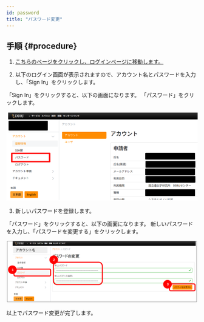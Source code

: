 ```yaml
---
id: password
title: "パスワード変更"
---
```


## 手順 {#procedure}

1. [こちらのページをクリックし、ログインページに移動します。](/blog/2024-10-25-account_system_maintenance) <!-- (https://sc-account.ddbj.nig.ac.jp/auth/realms/master/protocol/openid-connect/auth?client_id=sc&scope=openid&response_type=code&redirect_uri=https%3A%2F%2Fsc-account.ddbj.nig.ac.jp%2Fapi%2Fauth%2Fcallback%2Fkeycloak&state=6ygcuJParJ3i8ZlDMnKicXvW3MxkWp4t06IBKOVAbIE&code_challenge=hDLDfyOsqUc58Z-xzzz1g5ybLDycWgY7UV8e-qu1jd8&code_challenge_method=S256) -->

2. 以下のログイン画面が表示されますので、アカウント名とパスワードを入力し、「Sign In」をクリックします。



「Sign In」をクリックすると、以下の画面になります。
「パスワード」をクリックします。

![](after_login_JP.png)


3. 新しいパスワードを登録します。

「パスワード」をクリックすると、以下の画面になります。
新しいパスワードを入力し、「パスワードを変更する」をクリックします。

![](change_pwd.png)

以上でパスワード変更が完了します。


